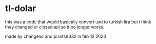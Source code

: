 # tl-dolar 
this was a code that would basically convert usd to turkish lira but i think they changed or closed api so it no longer works.

made by changeno and plants8332 in feb 12 2023
